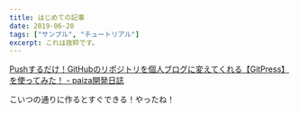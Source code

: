 ```yaml
---
title: はじめての記事
date: 2019-06-20
tags: ["サンプル", "チュートリアル"]
excerpt: これは抜粋です。
---
```


[Pushするだけ！GitHubのリポジトリを個人ブログに変えてくれる【GitPress】を使ってみた！ \- paiza開発日誌](https://paiza.hatenablog.com/entry/2019/06/19/Push%E3%81%99%E3%82%8B%E3%81%A0%E3%81%91%EF%BC%81GitHub%E3%81%AE%E3%83%AA%E3%83%9D%E3%82%B8%E3%83%88%E3%83%AA%E3%82%92%E5%80%8B%E4%BA%BA%E3%83%96%E3%83%AD%E3%82%B0%E3%81%AB%E5%A4%89%E3%81%88%E3%81%A6)

こいつの通りに作るとすぐできる！やったね！
